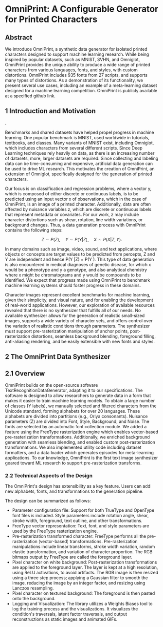 # OmniPrint: A Configurable Generator for Printed Characters

## Abstract

We introduce OmniPrint, a synthetic data generator for isolated printed characters designed to support machine learning research. While being inspired by popular datasets, such as MNIST, SVHN, and Omniglot, OmniPrint provides the unique ability to produce a wide range of printed characters from various languages, fonts, and styles, with custom distortions. OmniPrint includes 935 fonts from 27 scripts, and supports many types of distortions. As a demonstration of its functionality, we present several use cases, including an example of a meta-learning dataset designed for a machine learning competition. OmniPrint is publicly available at a specified github link.

## 1 Introduction and Motivation

.

Benchmarks and shared datasets have helped propel progress in machine learning. One popular benchmark is MNIST, used worldwide in tutorials, textbooks, and classes. Many variants of MNIST exist, including Omniglot, which includes characters from several different scripts. Since Deep Learning techniques rely heavily on data, as there is an increasing number of datasets, more, larger datasets are required. Since collecting and labeling data can be time-consuming and expensive, artificial data generation can be used to drive ML research. This motivates the creation of OmniPrint, an extension of Omniglot, specifically designed for the generation of printed characters.

Our focus is on classification and regression problems, where a vector y, which is composed of either discrete or continuous labels, is to be predicted using an input vector x of observations, which in the case of OmniPrint, is an image of a printed character. Additionally, data are often affected by nuisance variables z, which are discrete or continuous labels that represent metadata or covariates. For our work, z may include character distortions such as shear, rotation, line width variations, or background changes. Thus, a data generation process with OmniPrint contains the following steps:

$$Z\sim P(Z),\quad Y\sim P(Y|Z),\quad X\sim P(X|Z,Y).$$

In many domains such as image, video, sound, and text applications, where objects or concepts are target values to be predicted from percepts, Z and Y are independent and hence P(Y |Z) = P(Y ). This type of data generation is also encountered in medical diagnoses of genetic disease, for which x would be a phenotype and y a genotype, and also analytical chemistry where x might be chromatograms and y would be compounds to be identified. We expect that progress made using OmniPrint to benchmark machine learning systems should foster progress in these domains.

Character images represent excellent benchmarks for machine learning, given their simplicity, and visual nature, and for enabling the development of real-world applications. However, our exploration of available resources revealed that there is no synthesizer that fulfills all of our needs. No available synthesizer allows for the generation of realistic small-sized images, supports a wide variety of character sets, and offers control over the variation of realistic conditions through parameters. The synthesizer must support pre-rasterization manipulation of anchor points, post-rasterization distortions, seamless background blending, foreground filling, anti-aliasing rendering, and be easily extensible with new fonts and styles.

## 2 The OmniPrint Data Synthesizer

## 2.1 Overview

OmniPrint builds on the open-source software TextRecognitionDataGenerator, adapting it to our specifications. The software is designed to allow researchers to generate data in a form that makes it easier to train machine learning models. To obtain a large number of classes (Y labels), we manually selected and filtered characters from the Unicode standard, forming alphabets for over 20 languages. These alphabets are divided into partitions (e.g., Oriya consonants). Nuisance parameters (Z) are divided into Font, Style, Background, and Noise. The fonts are selected by an automatic font collection module. We added a feature using the FreeType rasterization engine which enables vector-based pre-rasterization transformations. Additionally, we enriched background generation with seamless blending, and enabled custom post-rasterization transformations. We also implemented utility code including dataset formatters, and a data loader which generates episodes for meta-learning applications. To our knowledge, OmniPrint is the first text image synthesizer geared toward ML research to support pre-rasterization transforms.

### 2.2 Technical Aspects of the Design

The OmniPrint's design has extensibility as a key feature. Users can add new alphabets, fonts, and transformations to the generation pipeline.

The design can be summarized as follows:

- Parameter configuration file: Support for both TrueType and OpenType font files is included. Style parameters include rotation angle, shear, stroke width, foreground, text outline, and other transformations.
- FreeType vector representation: Text, font, and style parameters are used by the FreeType rasterization engine.
- Pre-rasterization transformed character: FreeType performs all the pre-rasterization (vector-based) transformations. Pre-rasterization manipulations include linear transforms, stroke width variation, random elastic transformation, and variation of character proportion. The RGB bitmaps output by FreeType are called the foreground layer.
- Pixel character on white background: Post-rasterization transformations are applied to the foreground layer. The layer is kept at a high resolution, using ReLU activations, to avoid artifacts. The RGB image is then resized using a three step process; applying a Gaussian filter to smooth the image, reducing the image by an integer factor, and resizing using Lanczos resampling.
- Pixel character on textured background: The foreground is then pasted onto the background.
- Logging and Visualization: The library utilizes a Weights Biases tool to log the training process and the visualizations. It visualizes the condition's traversals, latent factor traversals, and output reconstructions as static images and animated GIFs.

